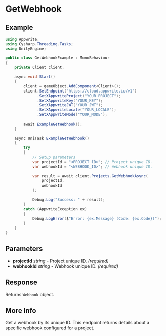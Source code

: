 # GetWebhook

## Example

```csharp
using Appwrite;
using Cysharp.Threading.Tasks;
using UnityEngine;

public class GetWebhookExample : MonoBehaviour
{
    private Client client;
    
    async void Start()
    {
        client = gameObject.AddComponent<Client>();
        client.SetEndpoint("https://cloud.appwrite.io/v1")
              .SetXAppwriteProject("YOUR_PROJECT");
              .SetXAppwriteKey("YOUR_KEY");
              .SetXAppwriteJWT("YOUR_JWT");
              .SetXAppwriteLocale("YOUR_LOCALE");
              .SetXAppwriteMode("YOUR_MODE");
        
        await ExampleGetWebhook();
    }
    
    async UniTask ExampleGetWebhook()
    {
        try
        {
            // Setup parameters
            var projectId = "<PROJECT_ID>"; // Project unique ID.
            var webhookId = "<WEBHOOK_ID>"; // Webhook unique ID.
            
            var result = await client.Projects.GetWebhookAsync(
                projectId,
                webhookId
            );
            
            Debug.Log("Success: " + result);
        }
        catch (AppwriteException ex)
        {
            Debug.LogError($"Error: {ex.Message} (Code: {ex.Code})");
        }
    }
}
```

## Parameters

- **projectId** *string* - Project unique ID. *(required)*
- **webhookId** *string* - Webhook unique ID. *(required)*

## Response

Returns `Webhook` object.
## More Info

Get a webhook by its unique ID. This endpoint returns details about a specific webhook configured for a project. 
